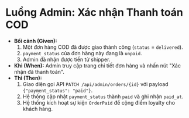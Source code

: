 # Luồng Admin: Xác nhận Thanh toán COD

-   **Bối cảnh (Given):**
    1.  Một đơn hàng COD đã được giao thành công (`status` = `delivered`).
    2.  `payment_status` của đơn hàng này đang là `unpaid`.
    3.  Admin đã nhận được tiền từ shipper.
-   **Khi (When):** Admin truy cập trang chi tiết đơn hàng và nhấn nút "Xác nhận đã thanh toán".
-   **Thì (Then):**
    1.  Giao diện gọi API `PATCH /api/admin/orders/{id}` với payload `{"payment_status": "paid"}`.
    2.  Hệ thống cập nhật `payment_status` thành `paid` và ghi nhận `paid_at`.
    3.  Hệ thống kích hoạt sự kiện `OrderPaid` để cộng điểm loyalty cho khách hàng.
